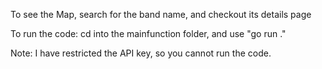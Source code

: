 To see the Map, search for the band name, and checkout its details page

To run the code: cd into the mainfunction folder, and use "go run ."

Note: I have restricted the API key, so you cannot run the code.
